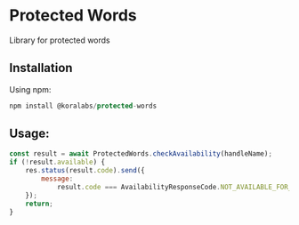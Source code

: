 # Protected Words

Library for protected words

## Installation

Using npm:

```javascript
npm install @koralabs/protected-words
```

## Usage:

```javascript
const result = await ProtectedWords.checkAvailability(handleName);
if (!result.available) {
    res.status(result.code).send({
        message:
            result.code === AvailabilityResponseCode.NOT_AVAILABLE_FOR_LEGAL_REASONS ? result.reason : result.message
    });
    return;
}
```

#
